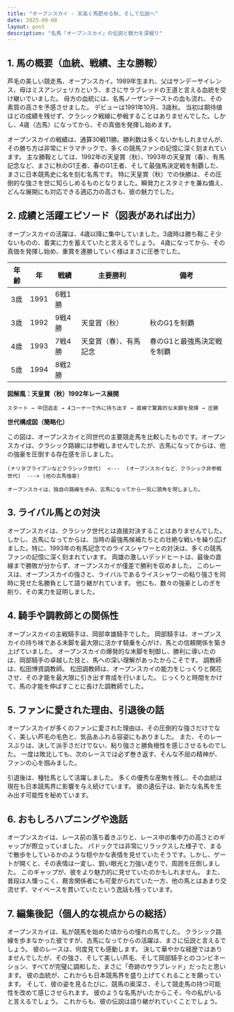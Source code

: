 ```yaml
---
title: "オープンスカイ - 天高く馬肥ゆる秋、そして伝説へ"
date: 2025-09-08
layout: post
description: "名馬『オープンスカイ』の伝説と魅力を深堀り"
---
```


## 1. 馬の概要（血統、戦績、主な勝鞍）

芦毛の美しい競走馬、オープンスカイ。1989年生まれ、父はサンデーサイレンス、母はミスアンジェリカという、まさにサラブレッドの王道と言える血統を受け継いでいました。  母方の血統には、名馬ノーザンテーストの血も流れ、その素質の高さを予感させました。  デビューは1991年10月、3歳秋。  当初は期待値ほどの成績を残せず、クラシック戦線に参戦することはありませんでした。しかし、4歳（古馬）になってから、その真価を発揮し始めます。  

オープンスカイの戦績は、通算30戦11勝。勝利数は多くないかもしれませんが、その勝ち方は非常にドラマチックで、多くの競馬ファンの記憶に深く刻まれています。  主な勝鞍としては、1992年の天皇賞（秋）、1993年の天皇賞（春）、有馬記念など、まさに秋のG1王者、春のG1王者、そして最強馬決定戦を制覇した、まさに日本競馬史に名を刻む名馬です。  特に天皇賞（秋）での快勝は、その圧倒的な強さを世に知らしめるものとなりました。瞬発力とスタミナを兼ね備え、どんな展開にも対応できる適応力の高さも、彼の魅力でした。

## 2. 成績と活躍エピソード（図表があれば出力）

オープンスカイの活躍は、4歳以降に集中していました。3歳時は勝ち鞍こそ少ないものの、着実に力を蓄えていたと言えるでしょう。 4歳になってから、その真価を発揮し始め、重賞を連勝していく様はまさに圧巻でした。

| 年齢 | 年 | 戦績 | 主要勝利 | 備考 |
|---|---|---|---|---|
| 3歳 | 1991 | 6戦1勝 |  |  |
| 3歳 | 1992 | 9戦4勝 | 天皇賞（秋） | 秋のG1を制覇 |
| 4歳 | 1993 | 7戦4勝 | 天皇賞（春）、有馬記念 | 春のG1と最強馬決定戦を制覇 |
| 5歳 | 1994 | 8戦2勝 |  |  |


**図解風：天皇賞（秋）1992年レース展開**

```
スタート → 中団追走 → 4コーナーで外に持ち出す → 直線で驚異的な末脚を発揮 → 圧勝
```

**世代構成図（簡略化）**

この図は、オープンスカイと同世代の主要競走馬を比較したものです。オープンスカイは、クラシック路線には参戦しませんでしたが、古馬になってからは、他の強豪を圧倒する存在感を示しました。

```
(ナリタブライアンなどクラシック世代)  <---  (オープンスカイなど、クラシック非参戦世代)  ---> (他の古馬強豪)

オープンスカイは、独自の路線を歩み、古馬になってから一気に頭角を現しました。
```

## 3. ライバル馬との対決

オープンスカイは、クラシック世代とは直接対決することはありませんでした。しかし、古馬になってからは、当時の最強馬候補たちとの壮絶な戦いを繰り広げました。特に、1993年の有馬記念でのライスシャワーとの対決は、多くの競馬ファンの記憶に深く刻まれています。  両雄の激しいデッドヒートは、最後の直線まで勝敗が分からず、オープンスカイが僅差で勝利を収めました。  このレースは、オープンスカイの強さと、ライバルであるライスシャワーの粘り強さを同時に見せた名勝負として語り継がれています。  他にも、数々の強豪としのぎを削り、その実力を証明しました。


## 4. 騎手や調教師との関係性

オープンスカイの主戦騎手は、岡部幸雄騎手でした。  岡部騎手は、オープンスカイの持ち味である末脚を最大限に活かす騎乗を心がけ、馬との信頼関係を築き上げていました。  オープンスカイの爆発的な末脚を制御し、勝利に導いたのは、岡部騎手の卓越した技と、馬への深い理解があったからこそです。  調教師は、松田博資調教師。  松田調教師は、オープンスカイの能力をじっくりと開花させ、その才能を最大限に引き出す育成を行いました。  じっくりと時間をかけて、馬の才能を伸ばすことに長けた調教師でした。


## 5. ファンに愛された理由、引退後の話

オープンスカイが多くのファンに愛された理由は、その圧倒的な強さだけでなく、美しい芦毛の毛色と、気品あふれる容姿にもありました。  また、そのレースぶりは、決して派手さだけでない、粘り強さと勝負根性を感じさせるものでした。  一度は敗北しても、次のレースでは必ず巻き返す、そんな不屈の精神が、ファンの心を掴みました。

引退後は、種牡馬として活躍しました。  多くの優秀な産駒を残し、その血統は現在も日本競馬界に影響を与え続けています。  彼の遺伝子は、新たな名馬を生み出す可能性を秘めています。


## 6. おもしろハプニングや逸話

オープンスカイは、レース前の落ち着きぶりと、レース中の集中力の高さとのギャップが際立っていました。  パドックでは非常にリラックスした様子で、まるで散歩をしているかのような穏やかな表情を見せていたそうです。しかし、ゲートが開くと、その表情は一変し、鋭い眼光と力強い走りで、周囲を圧倒しました。  このギャップが、彼をより魅力的に見せていたのかもしれません。  また、普段は人懐っこく、厩舎関係者にも可愛がられていた一方、他の馬とはあまり交流せず、マイペースを貫いていたという逸話も残っています。


## 7. 編集後記（個人的な視点からの総括）

オープンスカイは、私が競馬を始めた頃からの憧れの馬でした。  クラシック路線を歩まなかった彼ですが、古馬になってからの活躍は、まさに伝説と言えるでしょう。  彼のレースは、何度見ても感動します。  決して華やかな経歴ではありませんでしたが、その強さ、そして美しい芦毛、そして岡部騎手とのコンビネーション、すべてが完璧に調和した、まさに「奇跡のサラブレッド」だったと思います。  彼の血統が、これからも日本競馬界を盛り上げてくれることを願っています。  そして、彼の姿を見るたびに、競馬の奥深さ、そして競走馬の持つ可能性を改めて感じさせられます。  彼のような名馬がいたからこそ、今の私がいると言えるでしょう。  これからも、彼の伝説は語り継がれていくことでしょう。
